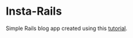# Insta-Rails
Simple Rails blog app created using this [tutorial](http://guides.rubyonrails.org/getting_started.html).
